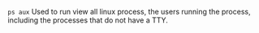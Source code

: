 `ps aux`
Used to run view all linux process, the users running the process, including the processes that do not have a TTY.